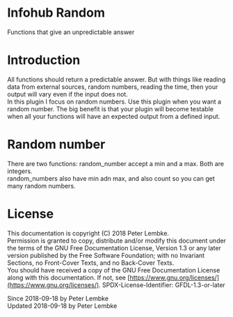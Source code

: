 # Infohub Random
Functions that give an unpredictable answer  

# Introduction
All functions should return a predictable answer. But with things like reading data from external sources, random numbers, reading the time, then your output will vary even if the input does not.  
In this plugin I focus on random numbers. Use this plugin when you want a random number. The big benefit is that your plugin will become testable when all your functions will have an expected output from a defined input.  

# Random number
There are two functions: random_number accept a min and a max. Both are integers.  
random_numbers also have min adn max, and also count so you can get many random numbers.  

# License
This documentation is copyright (C) 2018 Peter Lembke.  
Permission is granted to copy, distribute and/or modify this document under the terms of the GNU Free Documentation License, Version 1.3 or any later version published by the Free Software Foundation; with no Invariant Sections, no Front-Cover Texts, and no Back-Cover Texts.  
You should have received a copy of the GNU Free Documentation License along with this documentation. If not, see [https://www.gnu.org/licenses/](https://www.gnu.org/licenses/).  SPDX-License-Identifier: GFDL-1.3-or-later  

Since 2018-09-18 by Peter Lembke  
Updated 2018-09-18 by Peter Lembke  
